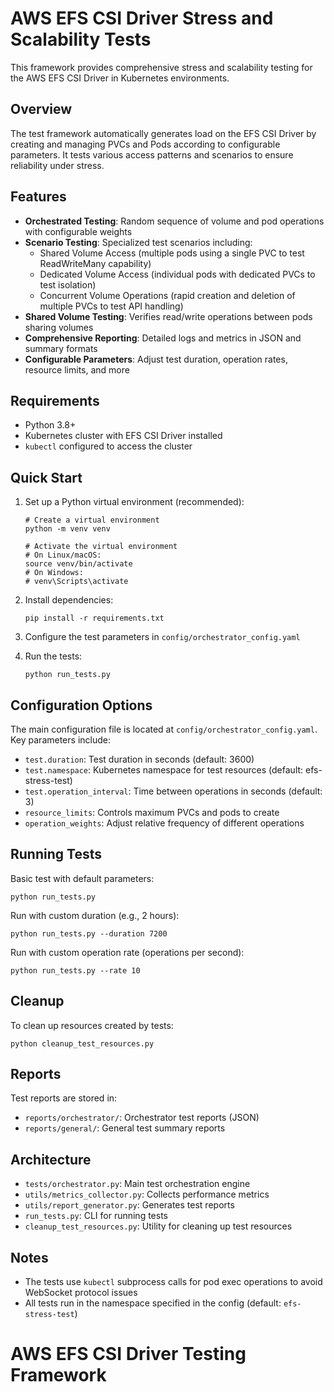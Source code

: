 # AWS EFS CSI Driver Stress and Scalability Tests

This framework provides comprehensive stress and scalability testing for the AWS EFS CSI Driver in Kubernetes environments.

## Overview

The test framework automatically generates load on the EFS CSI Driver by creating and managing PVCs and Pods according to configurable parameters. It tests various access patterns and scenarios to ensure reliability under stress.

## Features

- **Orchestrated Testing**: Random sequence of volume and pod operations with configurable weights
- **Scenario Testing**: Specialized test scenarios including:
  - Shared Volume Access (multiple pods using a single PVC to test ReadWriteMany capability)
  - Dedicated Volume Access (individual pods with dedicated PVCs to test isolation)
  - Concurrent Volume Operations (rapid creation and deletion of multiple PVCs to test API handling)
- **Shared Volume Testing**: Verifies read/write operations between pods sharing volumes
- **Comprehensive Reporting**: Detailed logs and metrics in JSON and summary formats
- **Configurable Parameters**: Adjust test duration, operation rates, resource limits, and more

## Requirements

- Python 3.8+
- Kubernetes cluster with EFS CSI Driver installed
- `kubectl` configured to access the cluster

## Quick Start

1. Set up a Python virtual environment (recommended):
   ```
   # Create a virtual environment
   python -m venv venv
   
   # Activate the virtual environment
   # On Linux/macOS:
   source venv/bin/activate
   # On Windows:
   # venv\Scripts\activate
   ```

2. Install dependencies:
   ```
   pip install -r requirements.txt
   ```

3. Configure the test parameters in `config/orchestrator_config.yaml`

4. Run the tests:
   ```
   python run_tests.py
   ```

## Configuration Options

The main configuration file is located at `config/orchestrator_config.yaml`. Key parameters include:

- `test.duration`: Test duration in seconds (default: 3600)
- `test.namespace`: Kubernetes namespace for test resources (default: efs-stress-test) 
- `test.operation_interval`: Time between operations in seconds (default: 3)
- `resource_limits`: Controls maximum PVCs and pods to create
- `operation_weights`: Adjust relative frequency of different operations

## Running Tests

Basic test with default parameters:
```
python run_tests.py
```

Run with custom duration (e.g., 2 hours):
```
python run_tests.py --duration 7200
```

Run with custom operation rate (operations per second):
```
python run_tests.py --rate 10
```

## Cleanup

To clean up resources created by tests:
```
python cleanup_test_resources.py
```

## Reports

Test reports are stored in:
- `reports/orchestrator/`: Orchestrator test reports (JSON)
- `reports/general/`: General test summary reports

## Architecture

- `tests/orchestrator.py`: Main test orchestration engine
- `utils/metrics_collector.py`: Collects performance metrics
- `utils/report_generator.py`: Generates test reports
- `run_tests.py`: CLI for running tests
- `cleanup_test_resources.py`: Utility for cleaning up test resources

## Notes

- The tests use `kubectl` subprocess calls for pod exec operations to avoid WebSocket protocol issues
- All tests run in the namespace specified in the config (default: `efs-stress-test`)
# AWS EFS CSI Driver Testing Framework
